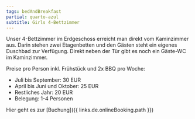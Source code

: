 ```yaml
---
tags: bedAndBreakfast
partial: quarto-azul
subtitle: Girls 4-Bettzimmer
---
```


Unser 4-Bettzimmer im Erdgeschoss erreicht man direkt vom Kaminzimmer aus. Darin stehen zwei Etagenbetten und den Gästen steht ein eigenes Duschbad zur Verfügung. Direkt neben der Tür gibt es noch ein Gäste-WC im Kaminzimmer.

Preise pro Person inkl. Frühstück und 2x BBQ pro Woche:

- Juli bis September: 30 EUR
- April bis Juni und Oktober: 25 EUR
- Restliches Jahr: 20 EUR
- Belegung: 1-4 Personen

Hier geht es zur [Buchung]({{ links.de.onlineBooking.path }})
